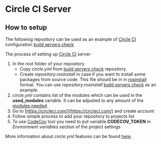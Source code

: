 # Circle CI Server

## How to setup

The following repository can be used as an example of [Circle CI](https://circleci.com/) configuration [build servers check](https://github.com/shadow-robot/build-servers-check)

The process of setting up [Circle CI](https://circleci.com/) server

1. In the root folder of your repository
    * Copy *circle.yml* from [build servers check](https://github.com/shadow-robot/build-servers-check) repository. 
    * Create *repository.rosinstall* in case if you want to install some packages from source code. This file should be in in [rosinstall](http://wiki.ros.org/rosinstall) format.
      You can use *repository.rosinstall* [build servers check](https://github.com/shadow-robot/build-servers-check) as an example.
2. *circle.yml* contains list of the modules which can be used in the **used_modules** variable. It can be adjusted to any amount of the [modules needed](../modules.md).
3. Go to [https://circleci.com/](https://circleci.com/) and create account
4. Follow simple process to add your repository to projects list
5. To use [CodeCov](https://codecov.io) tool you need to put variable **CODECOV_TOKEN** in *Environment variables* section of the project settings

More information about *circle.yml* features can be found [here](https://circleci.com/docs/configuration). 

